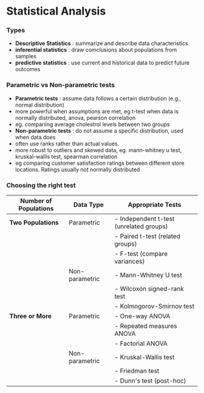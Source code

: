 # Statistical Analysis

### Types

- **Descriptive Statistics** : summarize and describe data characteristics
- **inferential statistics** : draw comclusions about populations from samples
- **predictive statistics** : use current and historical data to predict future outcomes

### Parametric vs Non-parametric tests

- **Parametric tests** : assume data follows a certain distribution (e.g., normal distribution)
- more powerful when assumptions are met, eg t-test when data is normally distributed, anova, pearson correlation
- eg. compariing average cholestrol levels between two groups
- **Non-parametric tests** : do not assume a specific distribution, used when data does
- often use ranks rather than actual values.
- more robust to outliers and skewed data, eg. mann-whitney u test, kruskal-wallis test, spearman correlation
- eg comparing customer satisfaction ratings between different store locations. Ratings usually not normally distributed

### Choosing the right test

| Number of Populations | Data Type      | Appropriate Tests                       |
| --------------------- | -------------- | --------------------------------------- |
| **Two Populations**   | Parametric     | - Independent t-test (unrelated groups) |
|                       |                | - Paired t-test (related groups)        |
|                       |                | - F-test (compare variances)            |
|                       | Non-parametric | - Mann-Whitney U test                   |
|                       |                | - Wilcoxon signed-rank test             |
|                       |                | - Kolmogorov-Smirnov test               |
| **Three or More**     | Parametric     | - One-way ANOVA                         |
|                       |                | - Repeated measures ANOVA               |
|                       |                | - Factorial ANOVA                       |
|                       | Non-parametric | - Kruskal-Wallis test                   |
|                       |                | - Friedman test                         |
|                       |                | - Dunn's test (post-hoc)                |
